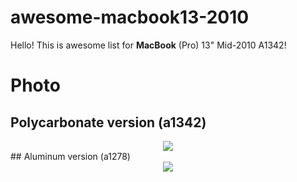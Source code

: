 # awesome-macbook13-2010
Hello! This is awesome list for **MacBook** (Pro) 13" Mid-2010 A1342!

# Photo
## Polycarbonate version (a1342)
<div align="center">
  <img src="https://cdsassets.apple.com/content/services/pub/image?productid=132896&size=240x240">
</div>
## Aluminum version (a1278)
<div align="center">
  <img src="https://cdsassets.apple.com/content/services/pub/image?productid=132826&size=240x240">
</div>
